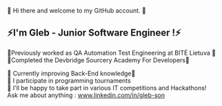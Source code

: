 👋 Hi there and welcome to my GitHub account. 👋 <br>
 <h2>⚡I'm Gleb - Junior Software Engineer !⚡️</h2>

🐝Previously worked as QA Automation Test Engineering at BITĖ Lietuva 🐝<br>
🧠Completed the Devbridge Sourcery Academy For Developers🧠

🌱 Currently improving Back-End knowledge🌱 <br>
🏅 I participate in programming tournaments<br>
🎉 I'll be happy to take part in various IT competitions and Hackathons!<br>
 Ask me about anything : www.linkedin.com/in/gleb-son <br>
